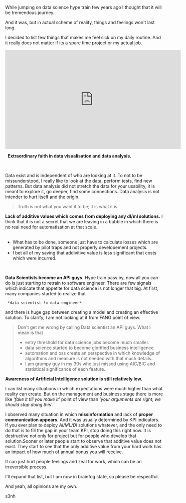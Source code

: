 While jumping on data science hype train few years ago I thought that it will be tremendous journey. 

And it was, but in actual scheme of reality, things and feelings won't last long. 

I decided to list few things that makes me feel sick on my daily routine. And it really does not matter if its a spare time project or 
my actual job. 

<iframe width="560" height="315" src="https://www.youtube.com/embed/Wui-Q61Qfmg" title="YouTube video player" frameborder="0" allow="accelerometer; autoplay; clipboard-write; encrypted-media; gyroscope; picture-in-picture" allowfullscreen></iframe>

&nbsp;
**Extraordinary faith in data visualisation and data analysis.**

&nbsp;

  Data exist and is independent of who are looking at it. To not to be missunderstood, I really like to look at the data, perform tests, find new patterns. 
  But data analysis did not stretch the data for your usability, it is meant to explore it, go deeper, find some connections. 
  Data analysis is not intender to hurt itself and  the origin. 
  
  > Truth is not what you want it to be; it is what it is.
  
**Lack of additive values which comes from deploying any dl/ml solutions.**
  I think that it is not a secret that we are leaving in a bubble in which there is no real need for automatisation at that scale.
  \
  &nbsp;
  -  What has to be done, someone just have to calculate losses which are generated by pilot traps and not properly developement projects. 
  - I bet all of my saving that addivitive value is less significant that costs which were incurred. 

&nbsp;

**Data Scientists become an API guys.**
  Hype train pass by, now all you can do is just starting to retrain to software engineer.
  There are few signals which indicate that appetite for data science is not longer that big. At first, many companies started to realize 
  that

  ```
   *data scientist != data engineer* 
  ```

  and there is huge gap between creating a  model and creating an effective solution. 
  To clarify, I am not looking at it from FANG point of view.

  > Don't get me wrong by calling Data scientist an API guys. What I mean is that 
  >   - entry threshold for data science jobs become much smaller.
  >   - data science started to become glorified business intelligence.
  >   - automation and oss create an perspective in which knowledge of algorithms and measure is not needed with that much details. 
  >   - I am grumpy guy in my 30s who just missed using AIC/BIC and statistical significance of each feature. 
  
**Awareness of Artificial Intelligence solution is still relatively low.**
&nbsp;

  I can list many situations in which expectations were much higher than what
  reality can create. But on the management and business stage there is more like *'fake it till you make it'* point of view than *'your arguments are right, we should stop doing this'*.
  &nbsp;

   I observed many situation in which **missinformation** and lack of **proper communication appears**. And it was usually determined by KPI indicators. If you ever plan to deploy *AI/ML/Dl* solutions whatever, and the only need to do that is to fill the gap in your team KPI, stop doing this right now. 
  It is destructive not only for project but for people who develop that solution.Sooner or later people start to observe that additive value does not exist. They start to see that the only additive value from your hard work has an impact of how much of annual bonus you will receive. 

  It can just hurt people feelings and zeal for work, which can be an irreversible process.

  
 I'll expand that list, but I am now in brainfog state, so please be respectful.
 &nbsp;

 And yeah, all opinions are my own. 

 
 s3nh

 
